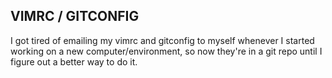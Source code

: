 ## VIMRC / GITCONFIG

I got tired of emailing my vimrc and gitconfig to myself whenever I started working on a new computer/environment, so now they're in a git repo until I figure out a better way to do it.
